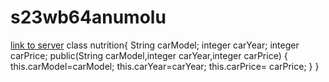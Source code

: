 # s23wb64anumolu
[link to server](https://s23wb64anumolu.onrender.com)
class nutrition{ String carModel; integer carYear; integer carPrice; public(String carModel,integer carYear,integer carPrice) { this.carModel=carModel; this.carYear=carYear; this.carPrice= carPrice; } }